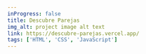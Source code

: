 ```yaml
---
inProgress: false
title: Descubre Parejas
img_alt: project image alt text
link: https://descubre-parejas.vercel.app/
tags: ['HTML', 'CSS', 'JavaScript']
---
```

